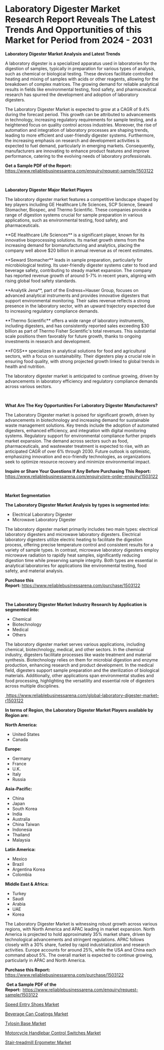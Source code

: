 <p><h1>Laboratory Digester Market Research Report Reveals The Latest Trends And Opportunities of this Market for Period from 2024 - 2031</h1></p><p><strong>Laboratory Digester Market Analysis and Latest Trends</strong></p>
<p><p>A laboratory digester is a specialized apparatus used in laboratories for the digestion of samples, typically in preparation for various types of analysis, such as chemical or biological testing. These devices facilitate controlled heating and mixing of samples with acids or other reagents, allowing for the breakdown of complex matrices. The growing demand for reliable analytical results in fields like environmental testing, food safety, and pharmaceutical research has spurred the development and adoption of laboratory digesters.</p><p>The Laboratory Digester Market is expected to grow at a CAGR of 9.4% during the forecast period. This growth can be attributed to advancements in technology, increasing regulatory requirements for sample testing, and a heightened focus on quality control across industries. Moreover, the rise of automation and integration of laboratory processes are shaping trends, leading to more efficient and user-friendly digester systems. Furthermore, the increasing emphasis on research and development activities is expected to fuel demand, particularly in emerging markets. Consequently, manufacturers are innovating to enhance product features and improve performance, catering to the evolving needs of laboratory professionals.</p></p>
<p><strong>Get a Sample PDF of the Report:&nbsp;</strong> <a href="https://www.reliablebusinessarena.com/enquiry/request-sample/1503122?utm_campaign=1172&utm_medium=2&utm_source=Github&utm_content=ia&utm_term=27092024&utm_id=laboratory-digester">https://www.reliablebusinessarena.com/enquiry/request-sample/1503122</a></p>
<p>&nbsp;</p>
<p><strong>Laboratory Digester Major Market Players</strong></p>
<p><p>The laboratory digester market features a competitive landscape shaped by key players including GE Healthcare Life Sciences, SCP Science, Seward Stomacher, Biospec, and Thermo Scientific. These companies provide a range of digestion systems crucial for sample preparation in various applications, such as environmental testing, food safety, and pharmaceuticals.</p><p>**GE Healthcare Life Sciences** is a significant player, known for its innovative bioprocessing solutions. Its market growth stems from the increasing demand for biomanufacturing and analytics, placing the company well above $20 billion in annual revenue as of recent estimates.</p><p>**Seward Stomacher** leads in sample preparation, particularly for microbiological testing. Its user-friendly digester systems cater to food and beverage safety, contributing to steady market expansion. The company has reported revenue growth of around 5-7% in recent years, aligning with rising global food safety standards.</p><p>**Analytik Jena**, part of the Endress+Hauser Group, focuses on advanced analytical instruments and provides innovative digesters that support environmental monitoring. Their sales revenue reflects a strong presence in the laboratory sector, with an upward trajectory expected due to increasing regulatory compliance demands.</p><p>**Thermo Scientific** offers a wide range of laboratory instruments, including digesters, and has consistently reported sales exceeding $30 billion as part of Thermo Fisher Scientific's total revenues. This substantial scale positions them favorably for future growth, thanks to ongoing investments in research and development.</p><p>**FOSS** specializes in analytical solutions for food and agricultural sectors, with a focus on sustainability. Their digesters play a crucial role in ensuring food quality, with strong projected growth linked to global trends in health and nutrition.</p><p>The laboratory digester market is anticipated to continue growing, driven by advancements in laboratory efficiency and regulatory compliance demands across various sectors.</p></p>
<p>&nbsp;</p>
<p><strong>What Are The Key Opportunities For Laboratory Digester Manufacturers?</strong></p>
<p><p>The Laboratory Digester market is poised for significant growth, driven by advancements in biotechnology and increasing demand for sustainable waste management solutions. Key trends include the adoption of automated digesters, enhanced efficiency, and integration with digital monitoring systems. Regulatory support for environmental compliance further propels market expansion. The demand across sectors such as food, pharmaceuticals, and wastewater treatment is expected to rise, with an anticipated CAGR of over 6% through 2030. Future outlook is optimistic, emphasizing innovation and eco-friendly technologies, as organizations seek to optimize resource recovery and minimize environmental impact.</p></p>
<p><strong>Inquire or Share Your Questions If Any Before Purchasing This Report:</strong> <a href="https://www.reliablebusinessarena.com/enquiry/pre-order-enquiry/1503122?utm_campaign=1172&utm_medium=2&utm_source=Github&utm_content=ia&utm_term=27092024&utm_id=laboratory-digester">https://www.reliablebusinessarena.com/enquiry/pre-order-enquiry/1503122</a></p>
<p>&nbsp;</p>
<p><strong>Market Segmentation</strong></p>
<p><strong>The Laboratory Digester Market Analysis by types is segmented into:</strong></p>
<p><ul><li>Electrical Laboratory Digester</li><li>Microwave Laboratory Digester</li></ul></p>
<p><p>The laboratory digester market primarily includes two main types: electrical laboratory digesters and microwave laboratory digesters. Electrical laboratory digesters utilize electric heating to facilitate the digestion process, offering precise temperature control and consistent results for a variety of sample types. In contrast, microwave laboratory digesters employ microwave radiation to rapidly heat samples, significantly reducing digestion time while preserving sample integrity. Both types are essential in analytical laboratories for applications like environmental testing, food safety, and material analysis.</p></p>
<p><strong>Purchase this Report:&nbsp;</strong><a href="https://www.reliablebusinessarena.com/purchase/1503122?utm_campaign=1172&utm_medium=2&utm_source=Github&utm_content=ia&utm_term=27092024&utm_id=laboratory-digester">https://www.reliablebusinessarena.com/purchase/1503122</a></p>
<p>&nbsp;</p>
<p><strong>The Laboratory Digester Market Industry Research by Application is segmented into:</strong></p>
<p><ul><li>Chemical</li><li>Biotechnology</li><li>Medical</li><li>Others</li></ul></p>
<p><p>The laboratory digester market serves various applications, including chemical, biotechnology, medical, and other sectors. In the chemical industry, digesters facilitate processes like waste treatment and material synthesis. Biotechnology relies on them for microbial digestion and enzyme production, enhancing research and product development. In the medical field, digesters support sample preparation and the sterilization of biological materials. Additionally, other applications span environmental studies and food processing, highlighting the versatility and essential role of digesters across multiple disciplines.</p></p>
<p><a href="https://www.reliablebusinessarena.com/global-laboratory-digester-market-r1503122?utm_campaign=1172&utm_medium=2&utm_source=Github&utm_content=ia&utm_term=27092024&utm_id=laboratory-digester">&nbsp;https://www.reliablebusinessarena.com/global-laboratory-digester-market-r1503122</a></p>
<p><strong>In terms of Region, the Laboratory Digester Market Players available by Region are:</strong></p>
<p>
    <p> <strong> North America: </strong>
        <ul>
            <li>United States</li>
            <li>Canada</li>
        </ul>
        </p> 
    <p> <strong> Europe: </strong>
        <ul>
            <li>Germany</li>
            <li>France</li>
            <li>U.K.</li>
            <li>Italy</li>
            <li>Russia</li>
        </ul>
        </p> 
    <p> <strong> Asia-Pacific: </strong>
        <ul>
            <li>China</li>
            <li>Japan</li>
            <li>South Korea</li>
            <li>India</li>
            <li>Australia</li>
            <li>China Taiwan</li>
            <li>Indonesia</li>
            <li>Thailand</li>
            <li>Malaysia</li>
        </ul>
        </p> 
    <p> <strong> Latin America: </strong>
        <ul>
            <li>Mexico</li>
            <li>Brazil</li>
            <li>Argentina Korea</li>
            <li>Colombia</li>
        </ul>
        </p> 
    <p> <strong> Middle East & Africa: </strong>
        <ul>
            <li>Turkey</li>
            <li>Saudi</li>
            <li>Arabia</li>
            <li>UAE</li>
            <li>Korea</li>
        </ul>
    </p>
    </p>
<p><p>The Laboratory Digester Market is witnessing robust growth across various regions, with North America and APAC leading in market expansion. North America is projected to hold approximately 35% market share, driven by technological advancements and stringent regulations. APAC follows closely with a 30% share, fueled by rapid industrialization and research activities. Europe accounts for around 25%, while the USA and China each command about 5%. The overall market is expected to continue growing, particularly in APAC and North America.</p></p>
<p><strong>Purchase this Report: </strong><a href="https://www.reliablebusinessarena.com/purchase/1503122?utm_campaign=1172&utm_medium=2&utm_source=Github&utm_content=ia&utm_term=27092024&utm_id=laboratory-digester">https://www.reliablebusinessarena.com/purchase/1503122</a></p>
<p>&nbsp;<strong>Get a Sample PDF of the Report:&nbsp;&nbsp;</strong><a href="https://www.reliablebusinessarena.com/enquiry/request-sample/1503122?utm_campaign=1172&utm_medium=2&utm_source=Github&utm_content=ia&utm_term=27092024&utm_id=laboratory-digester">https://www.reliablebusinessarena.com/enquiry/request-sample/1503122</a></p>
<p><strong></strong></p>
<p><p><a href="https://issuu.com/reportprime-2/docs/speed-entry-shoes-market-size-2030._e1a5b6bfa41d0b?utm_campaign=1172&utm_medium=2&utm_source=Github&utm_content=ia&utm_term=27092024&utm_id=laboratory-digester">Speed Entry Shoes Market</a></p><p><a href="https://www.linkedin.com/pulse/beverage-can-coatings-market-size-growth-industry-analysis-1e9jf?utm_campaign=1172&utm_medium=2&utm_source=Github&utm_content=ia&utm_term=27092024&utm_id=laboratory-digester">Beverage Can Coatings Market</a></p><p><a href="https://www.linkedin.com/pulse/mapping-tylosin-base-market-trends-challenges-breakthroughs-5amwf?utm_campaign=1172&utm_medium=2&utm_source=Github&utm_content=ia&utm_term=27092024&utm_id=laboratory-digester">Tylosin Base Market</a></p><p><a href="https://www.linkedin.com/pulse/deep-dive-motorcycle-handlebar-control-switches-market-itstrends-vdpyf?utm_campaign=1172&utm_medium=2&utm_source=Github&utm_content=ia&utm_term=27092024&utm_id=laboratory-digester">Motorcycle Handlebar Control Switches Market</a></p><p><a href="https://issuu.com/reportprime-2/docs/stair-treadmill-ergometer-market-si_765d8a940497b2?utm_campaign=1172&utm_medium=2&utm_source=Github&utm_content=ia&utm_term=27092024&utm_id=laboratory-digester">Stair-treadmill Ergometer Market</a></p></p>